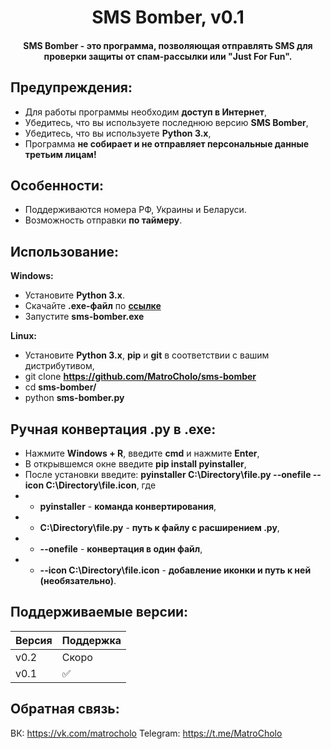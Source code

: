 <h1 align="center">SMS Bomber, v0.1</h1>
<h4 align="center">SMS Bomber - это программа, позволяющая отправлять SMS для проверки защиты от спам-рассылки или "Just For Fun".</h4>

## Предупреждения:
- Для работы программы необходим **доступ в Интернет**,
- Убедитесь, что вы используете последнюю версию **SMS Bomber**,
- Убедитесь, что вы используете **Python 3.x**,
- Программа **не собирает и не отправляет персональные данные третьим лицам!** 

## Особенности:
- Поддерживаются номера РФ, Украины и Беларуси.
- Возможность отправки **по таймеру**.

## Использование:
**Windows:**
- Установите **Python 3.x**.
- Скачайте **.exe-файл** по **[ссылке](https://github.com/MatroCholo/sms-bomber/releases)**
- Запустите **sms-bomber.exe**

**Linux:**
- Установите **Python 3.x**, **pip** и **git** в соответствии с вашим дистрибутивом,
- git clone **https://github.com/MatroCholo/sms-bomber**
- cd **sms-bomber/**
- python **sms-bomber.py**

## Ручная конвертация .py в .exe:
- Нажмите **Windows + R**, введите **cmd** и нажмите **Enter**,
- В открывшемся окне введите **pip install pyinstaller**,
- После установки введите:
**pyinstaller C:\Directory\file.py --onefile --icon C:\Directory\file.icon**, где
- - **pyinstaller** - **команда конвертирования**,
- - **C:\Directory\file.py** - **путь к файлу с расширением .py**,
- - **--onefile** - **конвертация в один файл**,
- - **--icon C:\Directory\file.icon** - **добавление иконки и путь к ней (необязательно)**.

## Поддерживаемые версии:

| Версия       | Поддержка          |
| -------------| ------------------ |
| v0.2         | Скоро              |
| v0.1         | :white_check_mark:                |

## Обратная связь:
ВК: https://vk.com/matrocholo
Telegram: https://t.me/MatroCholo
